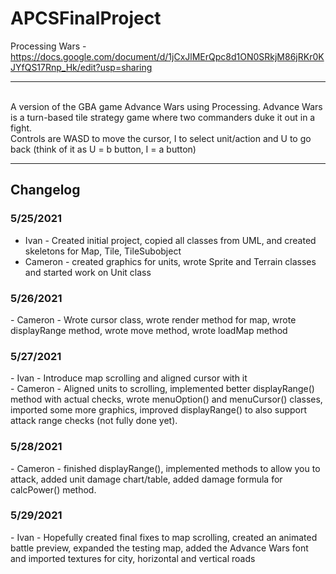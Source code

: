# APCSFinalProject
Processing Wars - https://docs.google.com/document/d/1jCxJlMErQpc8d1ON0SRkjM86jRKr0KJYfQS17Rnp_Hk/edit?usp=sharing
<br><hr><br>
A version of the GBA game Advance Wars using Processing. Advance Wars is a turn-based tile strategy game where two commanders duke it out in a fight.
<br>
Controls are WASD to move the cursor, I to select unit/action and U to go back (think of it as U = b button, I = a button)
<br><hr>
## Changelog
### 5/25/2021
- Ivan - Created initial project, copied all classes from UML, and created skeletons for Map, Tile, TileSubobject
- Cameron - created graphics for units, wrote Sprite and Terrain classes and started work on Unit class 
<h3> 5/26/2021 </h3>
- Cameron - Wrote cursor class, wrote render method for map, wrote displayRange method, wrote move method, wrote loadMap method
<h3> 5/27/2021 </h3>
- Ivan - Introduce map scrolling and aligned cursor with it <br>
- Cameron - Aligned units to scrolling, implemented better displayRange() method with actual checks, wrote menuOption() and menuCursor() classes, imported some more graphics, improved displayRange() to also support attack range checks (not fully done yet).
<h3> 5/28/2021 </h3>
- Cameron - finished displayRange(), implemented methods to allow you to attack, added unit damage chart/table, added damage formula for calcPower() method.
<h3> 5/29/2021 </h3>
- Ivan - Hopefully created final fixes to map scrolling, created an animated battle preview, expanded the testing map, added the Advance Wars font and imported textures for city, horizontal and vertical roads
